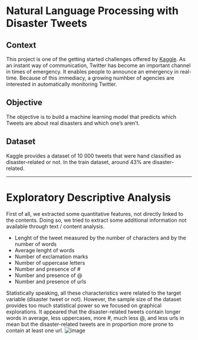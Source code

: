 # Natural Language Processing with Disaster Tweets

## Context 

This project is one of the getting started challenges offered by [Kaggle](https://www.kaggle.com/c/nlp-getting-started). 
As an instant way of communication, Twitter has become an important channel in times of emergency. It enables people to announce an emergency in real-time. Because of this immediacy, a growing numhber of agencies are interested in automatically monitoring Twitter.

## Objective

The objective is to build a machine learning model that predicts which Tweets are about real disasters and which one’s aren’t. 

## Dataset

Kaggle provides a dataset of 10 000 tweets that were hand classified as disaster-related or not. In the train dataset, around 43% are disaster-related. 

---

# Exploratory Descriptive Analysis

First of all, we extracted some quantitative features, not directly linked to the contents. Doing so, we tried to extract some additional information not available through text / content analysis.
- Lenght of the tweet measured by the number of characters and by the number of words
- Average lenght of words
- Number of exclamation marks
- Number of uppercase letters
- Number and presence of #
- Number and presence of @
- Number and presence of urls

Statistically speaking, all these characteristics were related to the target variable (disaster tweet or not). However, the sample size of the dataset provides too much statistical power so we focused on graphical explorations. 
It appeared that the disaster-related tweets contain longer words in average, less uppercases, more #, much less @, and less urls in mean but the disaster-related tweets are in proportion more prone to contain at least one url. 
![image](https://user-images.githubusercontent.com/38078432/199684886-fa83a42a-578f-4fa9-8b0d-9e2ca9825776.png)


